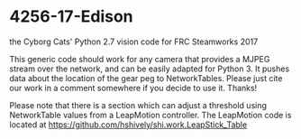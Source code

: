 # 4256-17-Edison
the Cyborg Cats' Python 2.7 vision code for FRC Steamworks 2017

This generic code should work for any camera that provides a MJPEG stream over the network, and can be easily adapted for Python 3. It pushes data about the location of the gear peg to NetworkTables. Please just cite our work in a comment somewhere if you decide to use it. Thanks!

Please note that there is a section which can adjust a threshold using NetworkTable values from a LeapMotion controller. The LeapMotion code is located at https://github.com/hshively/shi.work.LeapStick_Table
